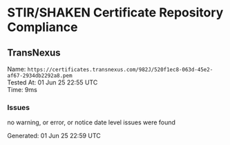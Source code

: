 # STIR/SHAKEN Certificate Repository Compliance

## TransNexus

Name: `https://certificates.transnexus.com/982J/520f1ec8-063d-45e2-af67-2934db2292a8.pem`\
Tested At: 01 Jun 25 22:55 UTC\
Time: 9ms

### Issues

no warning, or error, or notice date level issues were found

Generated: 01 Jun 25 22:59 UTC